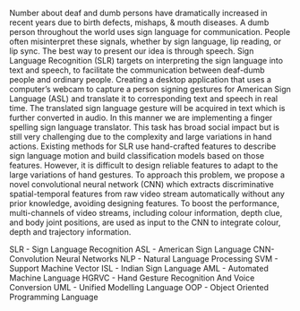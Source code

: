 Number about deaf and dumb persons have dramatically increased in recent years due to birth defects, mishaps, & mouth diseases. A dumb person throughout the world uses sign language for communication. People often misinterpret these signals, whether by sign language, lip reading, or lip sync. The best way to present our idea is through speech. Sign Language Recognition (SLR) targets on interpreting the sign language into text and speech, to facilitate the communication between deaf-dumb people and ordinary people. Creating a desktop application that uses a computer’s webcam to capture a person signing gestures for American Sign Language (ASL) and translate it to corresponding text and speech in real time. The translated sign language gesture will be acquired in text which is further converted in audio. In this manner we are implementing a finger spelling sign language translator. This task has broad social impact but is still very challenging due to the complexity and large variations in hand actions. Existing methods for SLR use hand-crafted features to describe sign language motion and build classification models based on those features. However, it is difficult to design reliable features to adapt to the large variations of hand gestures. To approach this problem, we propose a novel convolutional neural network (CNN) which extracts discriminative spatial-temporal features from raw video stream automatically without any prior knowledge, avoiding designing features. To boost the performance, multi-channels of video streams, including colour information, depth clue, and body joint positions, are used as input to the CNN to integrate colour, depth and trajectory information.

SLR - Sign Language Recognition 
ASL - American Sign Language 
CNN- Convolution Neural Networks
NLP - Natural Language Processing 
SVM - Support Machine Vector 
ISL - Indian Sign Language
AML - Automated Machine Language
HGRVC - Hand Gesture Recognition And Voice Conversion UML - Unified Modelling Language
OOP - Object Oriented Programming Language

